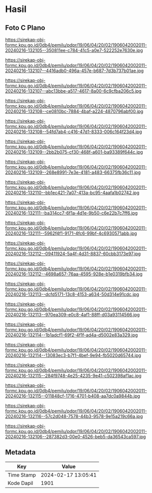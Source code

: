# Hasil

## Foto C Plano

https://sirekap-obj-formc.kpu.go.id/0db4/pemilu/pdpr/19/06/04/20/02/1906042002011-20240216-132105--350811ee-c784-41c5-a0e7-522252e7630e.jpg

https://sirekap-obj-formc.kpu.go.id/0db4/pemilu/pdpr/19/06/04/20/02/1906042002011-20240216-132107--4416adb0-496a-457e-b687-7d3b737b01ae.jpg

https://sirekap-obj-formc.kpu.go.id/0db4/pemilu/pdpr/19/06/04/20/02/1906042002011-20240216-132107--abc13bbe-a517-4617-8a00-6c9cfba206c5.jpg

https://sirekap-obj-formc.kpu.go.id/0db4/pemilu/pdpr/19/06/04/20/02/1906042002011-20240216-132108--ce0810bc-7884-4baf-a224-4870796abf00.jpg

https://sirekap-obj-formc.kpu.go.id/0db4/pemilu/pdpr/19/06/04/20/02/1906042002011-20240216-132108--54fd7ab4-c416-47d1-8333-006c164f23d4.jpg

https://sirekap-obj-formc.kpu.go.id/0db4/pemilu/pdpr/19/06/04/20/02/1906042002011-20240216-132109--2bb2b075-cf30-468f-a601-ba93389f644c.jpg

https://sirekap-obj-formc.kpu.go.id/0db4/pemilu/pdpr/19/06/04/20/02/1906042002011-20240216-132109--268e8991-7e3e-4181-a483-66375fb36c11.jpg

https://sirekap-obj-formc.kpu.go.id/0db4/pemilu/pdpr/19/06/04/20/02/1906042002011-20240216-132110--bb1ec421-7a07-413a-bc95-4aafa1b02742.jpg

https://sirekap-obj-formc.kpu.go.id/0db4/pemilu/pdpr/19/06/04/20/02/1906042002011-20240216-132111--ba314cc7-6f1a-4d1e-9b50-c6e22b7c7ff6.jpg

https://sirekap-obj-formc.kpu.go.id/0db4/pemilu/pdpr/19/06/04/20/02/1906042002011-20240216-132111--5962f4f1-9171-4fc6-99bf-4c6930571abb.jpg

https://sirekap-obj-formc.kpu.go.id/0db4/pemilu/pdpr/19/06/04/20/02/1906042002011-20240216-132112--09411924-5a4f-4d31-8837-60cbb3173e97.jpg

https://sirekap-obj-formc.kpu.go.id/0db4/pemilu/pdpr/19/06/04/20/02/1906042002011-20240216-132112--4698a657-76aa-4595-928e-b1e0319bfb34.jpg

https://sirekap-obj-formc.kpu.go.id/0db4/pemilu/pdpr/19/06/04/20/02/1906042002011-20240216-132113--dcfd5171-13c8-4153-a634-50d314e91cdc.jpg

https://sirekap-obj-formc.kpu.go.id/0db4/pemilu/pdpr/19/06/04/20/02/1906042002011-20240216-132113--970ea309-e0c8-4af1-88ff-d03a93114566.jpg

https://sirekap-obj-formc.kpu.go.id/0db4/pemilu/pdpr/19/06/04/20/02/1906042002011-20240216-132114--1b1adcf1-69f2-4f1f-ad4a-d5002e83a329.jpg

https://sirekap-obj-formc.kpu.go.id/0db4/pemilu/pdpr/19/06/04/20/02/1906042002011-20240216-132114--13083ec3-b7f1-4bef-9e94-fb5020d65744.jpg

https://sirekap-obj-formc.kpu.go.id/0db4/pemilu/pdpr/19/06/04/20/02/1906042002011-20240216-132115--284f9748-4e25-4235-9e41-c502398af1ac.jpg

https://sirekap-obj-formc.kpu.go.id/0db4/pemilu/pdpr/19/06/04/20/02/1906042002011-20240216-132115--011848cf-1716-4701-b408-aa7dc0a9844b.jpg

https://sirekap-obj-formc.kpu.go.id/0db4/pemilu/pdpr/19/06/04/20/02/1906042002011-20240216-132116--57c2d048-7578-44b3-9578-9e15a219c66a.jpg

https://sirekap-obj-formc.kpu.go.id/0db4/pemilu/pdpr/19/06/04/20/02/1906042002011-20240216-132106--287382d3-00e0-4526-beb5-da36543ca597.jpg


## Metadata

| Key        | Value               |
| ---------- | ------------------- |
| Time Stamp | 2024-02-17 13:05:41 |
| Kode Dapil | 1901                |



